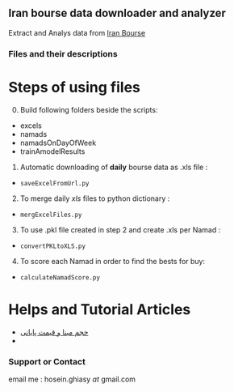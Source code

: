 ## Iran bourse data downloader and analyzer

Extract and Analys data from [Iran Bourse](http://www.iranbourse.com/archive/)

### Files and their descriptions

# Steps of using files
0. Build following folders beside the scripts:
- excels
- namads
- namadsOnDayOfWeek
- trainAmodelResults

1. Automatic downloading of **daily** bourse data as .xls file : 
- `saveExcelFromUrl.py`
2. To merge daily _xls_ files to python dictionary :
- `mergExcelFiles.py`
3. To use .pkl file created in step 2 and create .xls per Namad :
- `convertPKLtoXLS.py`
4. To score each Namad in order to find the bests for buy:
- `calculateNamadScore.py`

# Helps and Tutorial Articles

- [حجم مبنا و قیمت پایانی](https://files.ershants.ir/fileserver/source/1062/%d8%ad%d8%ac%d9%85%20%d9%85%d8%a8%d9%86%d8%a7/%d8%ad%d8%ac%d9%85_%d9%85%d8%a8%d9%86%d8%a7.pdf)
- 

### Support or Contact

email me : hosein.ghiasy _at_ gmail.com